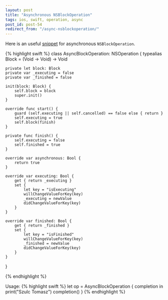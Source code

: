 ```yaml
---
layout: post
title: "Asynchronous NSBlockOperation"
tags: ios, swift, operation, async
post_id: post-54
redirect_from: "/async-nsblockoperation/"
---
```


Here is an useful [snippet] for asynchronous `NSBlockOperation`.

{% highlight swift %}
class AsyncBlockOperation: NSOperation {
    typealias Block = (Void -> Void) -> Void

    private let block: Block
    private var _executing = false
    private var _finished = false
    
    init(block: Block) {
        self.block = block
        super.init()
    }
    
    override func start() {
        guard (self.executing || self.cancelled) == false else { return }
        self.executing = true
        self.block(finish)
    }
    
    private func finish() {
        self.executing = false
        self.finished = true
    }
    
    override var asynchronous: Bool {
        return true
    }
    
    override var executing: Bool {
        get { return _executing }
        set {
            let key = "isExecuting"
            willChangeValueForKey(key)
            _executing = newValue
            didChangeValueForKey(key)
        }
    }
    
    override var finished: Bool {
        get { return _finished }
        set {
            let key = "isFinished"
            willChangeValueForKey(key)
            _finished = newValue
            didChangeValueForKey(key)
        }
    }
}

{% endhighlight %}

Usage:
{% highlight swift %}
let op = AsyncBlockOperation { completion in
    print("Szulc Tomasz")
    completion()
}
{% endhighlight %}

[snippet]: https://gist.github.com/tomkowz/2734cf25318b7cfcd475b1149ab3ee7a
